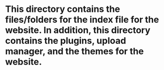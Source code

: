 # This directory contains the files/folders for the index file for the website. In addition, this directory contains the plugins, upload manager, and the themes for the website.
